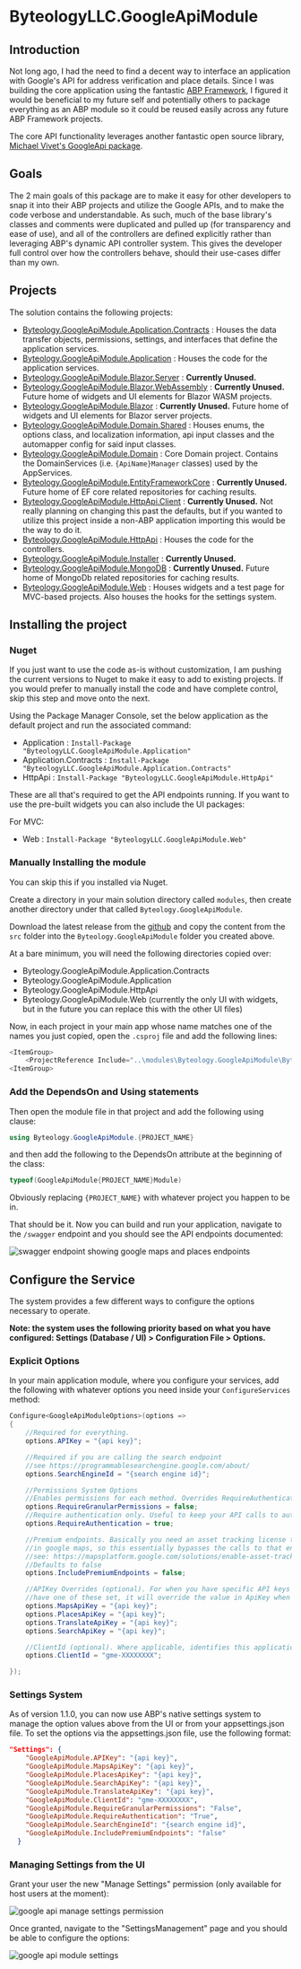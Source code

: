 # ByteologyLLC.GoogleApiModule

## Introduction

Not long ago, I had the need to find a decent way to interface an application with Google's API for address verification and place details. Since I was building the core application using the fantastic [ABP Framework](https://abp.io/?utm_source=affiliate-experts&utm_medium=dboutwell), I figured it would be beneficial to my future self and potentially others to package everything as an ABP module so it could be reused easily across any future ABP Framework projects.

The core API functionality leverages another fantastic open source library, [Michael Vivet's GoogleApi package](https://github.com/vivet/GoogleApi).

## Goals

The 2 main goals of this package are to make it easy for other developers to snap it into their ABP projects and utilize the Google APIs, and to make the code verbose and understandable. As such, much of the base library's classes and comments were duplicated and pulled up (for transparency and ease of use), and all of the controllers are defined explicitly rather than leveraging ABP's dynamic API controller system. This gives the developer full control over how the controllers behave, should their use-cases differ than my own.

## Projects

The solution contains the following projects:

- [Byteology.GoogleApiModule.Application.Contracts](src/Byteology.GoogleApiModule.Application.Contracts/readme.md) : Houses the data transfer objects, permissions, settings, and interfaces that define the application services.
- [Byteology.GoogleApiModule.Application](src/Byteology.GoogleApiModule.Application/readme.md) : Houses the code for the application services.
- [Byteology.GoogleApiModule.Blazor.Server](src/Byteology.GoogleApiModule.Blazor.Server/readme.md) : **Currently Unused.**
- [Byteology.GoogleApiModule.Blazor.WebAssembly](src/Byteology.GoogleApiModule.Blazor.WebAssembly/readme.md) :  **Currently Unused.** Future home of widgets and UI elements for Blazor WASM projects.
- [Byteology.GoogleApiModule.Blazor](src/Byteology.GoogleApiModule.Blazor/readme.md) : **Currently Unused.** Future home of widgets and UI elements for Blazor server projects.
- [Byteology.GoogleApiModule.Domain.Shared](src/Byteology.GoogleApiModule.Domain.Shared/readme.md) : Houses enums, the options class, and localization information, api input classes and the automapper config for said input classes.
- [Byteology.GoogleApiModule.Domain](src/Byteology.GoogleApiModule.Domain/readme.md) : Core Domain project. Contains the DomainServices (i.e. `{ApiName}Manager` classes) used by the AppServices.
- [Byteology.GoogleApiModule.EntityFrameworkCore](src/Byteology.GoogleApiModule.EntityFrameworkCore/readme.md) : **Currently Unused.** Future home of EF core related repositories for caching results.
- [Byteology.GoogleApiModule.HttpApi.Client](src/Byteology.GoogleApiModule./readme.md) : **Currently Unused.** Not really planning on changing this past the defaults, but if you wanted to utilize this project inside a non-ABP application importing this would be the way to do it.
- [Byteology.GoogleApiModule.HttpApi](src/Byteology.GoogleApiModule.HttpApi/readme.md) : Houses the code for the controllers.
- [Byteology.GoogleApiModule.Installer](src/Byteology.GoogleApiModule.Installer/readme.md) : **Currently Unused.**
- [Byteology.GoogleApiModule.MongoDB](src/Byteology.GoogleApiModule.MongoDB/readme.md) : **Currently Unused.** Future home of MongoDb related repositories for caching results.
- [Byteology.GoogleApiModule.Web](src/Byteology.GoogleApiModule.Web/readme.md) : Houses widgets and a test page for MVC-based projects. Also houses the hooks for the settings system.

## Installing the project

### Nuget

If you just want to use the code as-is without customization, I am pushing the current versions to Nuget to make it easy to add to existing projects. If you would prefer to manually install the code and have complete control, skip this step and move onto the next.

Using the Package Manager Console, set the below application as the default project and run the associated command:

- Application : `Install-Package "ByteologyLLC.GoogleApiModule.Application"`
- Application.Contracts : `Install-Package "ByteologyLLC.GoogleApiModule.Application.Contracts"`
- HttpApi : `Install-Package "ByteologyLLC.GoogleApiModule.HttpApi"`

These are all that's required to get the API endpoints running. If you want to use the pre-built widgets you can also include the UI packages:

For MVC:

- Web : `Install-Package "ByteologyLLC.GoogleApiModule.Web"`

### Manually Installing the module

You can skip this if you installed via Nuget.

Create a directory in your main solution directory called `modules`, then create another directory under that called `Byteology.GoogleApiModule`.

Download the latest release from the [github](https://github.com/Byteology-LLC/Byteology.GoogleApiModule) and copy the content from the `src` folder into the `Byteology.GoogleApiModule` folder you created above.

At a bare minimum, you will need the following directories copied over:

- Byteology.GoogleApiModule.Application.Contracts
- Byteology.GoogleApiModule.Application
- Byteology.GoogleApiModule.HttpApi
- Byteology.GoogleApiModule.Web (currently the only UI with widgets, but in the future you can replace this with the other UI files)

Now, in each project in your main app whose name matches one of the names you just copied, open the `.csproj` file and add the following lines:

``` C#
<ItemGroup>
    <ProjectReference Include="..\modules\Byteology.GoogleApiModule\Byteology.GoogleApiModule.{PROJECT_NAME}\Byteology.GoogleApiModule.{PROJECT_NAME}.csproj" />
<ItemGroup>
```

### Add the DependsOn and Using statements

Then open the module file in that project and add the following using clause:

```C#
using Byteology.GoogleApiModule.{PROJECT_NAME}
```

and then add the following to the DependsOn attribute at the beginning of the class:

```C#
typeof(GoogleApiModule{PROJECT_NAME}Module)
```

Obviously replacing `{PROJECT_NAME}` with whatever project you happen to be in.

That should be it. Now you can build and run your application, navigate to the `/swagger` endpoint and you should see the API endpoints documented:

![swagger endpoint showing google maps and places endpoints](images/swagger.png)

## Configure the Service

The system provides a few different ways to configure the options necessary to operate.

**Note: the system uses the following priority based on what you have configured: Settings (Database / UI) > Configuration File > Options.**

### Explicit Options

In your main application module, where you configure your services, add the following with whatever options you need inside your `ConfigureServices` method:

```C#
Configure<GoogleApiModuleOptions>(options =>
{
    //Required for everything.
    options.APIKey = "{api key}";

    //Required if you are calling the search endpoint
    //see https://programmablesearchengine.google.com/about/
    options.SearchEngineId = "{search engine id}";

    //Permissions System Options
    //Enables permissions for each method. Overrides RequireAuthentication. Defaults to false.
    options.RequireGranularPermissions = false;
    //Require authentication only. Useful to keep your API calls to authenticated users and keep usage low. Defaults to true.
    options.RequireAuthentication = true;

    //Premium endpoints. Basically you need an asset tracking license to use the speedlimits endpoint
    //in google maps, so this essentially bypasses the calls to that endpoint to avoid errors.
    //see: https://mapsplatform.google.com/solutions/enable-asset-tracking/
    //Defaults to false
    options.IncludePremiumEndpoints = false;

    //APIKey Overrides (optional). For when you have specific API keys for the specific endpoints. If you
    //have one of these set, it will override the value in ApiKey when the call is made to the associated endpoint.
    options.MapsApiKey = "{api key}";
    options.PlacesApiKey = "{api key}";
    options.TranslateApiKey = "{api key}";
    options.SearchApiKey = "{api key}";

    //ClientId (optional). Where applicable, identifies this application to the API via this value.
    options.ClientId = "gme-XXXXXXXX";

});
```

### Settings System

As of version 1.1.0, you can now use ABP's native settings system to manage the option values above from the UI or from your appsettings.json file. To set the options via the appsettings.json file, use the following format:

```JSON
"Settings": {
    "GoogleApiModule.APIKey": "{api key}",
    "GoogleApiModule.MapsApiKey": "{api key}",
    "GoogleApiModule.PlacesApiKey": "{api key}",
    "GoogleApiModule.SearchApiKey": "{api key}",
    "GoogleApiModule.TranslateApiKey": "{api key}",
    "GoogleApiModule.ClientId": "gme-XXXXXXXX",
    "GoogleApiModule.RequireGranularPermissions": "False",
    "GoogleApiModule.RequireAuthentication": "True",
    "GoogleApiModule.SearchEngineId": "{search engine id}",
    "GoogleApiModule.IncludePremiumEndpoints": "false"
  }
```

### Managing Settings from the UI

Grant your user the new "Manage Settings" permission (only available for host users at the moment):

![google api manage settings permission](images/permissions.png)

Once granted, navigate to the "SettingsManagement" page and you should be able to configure the options:

![google api module settings](images/settings.png)
